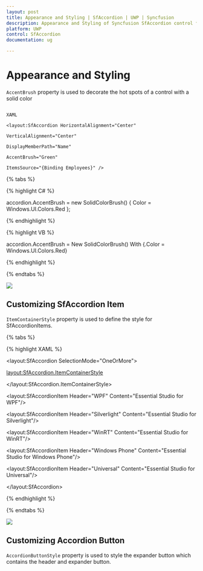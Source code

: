 ```yaml
---
layout: post
title: Appearance and Styling | SfAccordion | UWP | Syncfusion
description: Appearance and Styling of Syncfusion SfAccordion control for UWP
platform: UWP
control: SfAccordion
documentation: ug

---
```


# Appearance and Styling

`AccentBrush` property is used to decorate the hot spots of a control with a solid color

``` 

XAML

<layout:SfAccordion HorizontalAlignment="Center"

VerticalAlignment="Center"            

DisplayMemberPath="Name" 

AccentBrush="Green"

ItemsSource="{Binding Employees}" />

```

{% tabs %}

{% highlight C# %}

accordion.AccentBrush = new SolidColorBrush() { Color = Windows.UI.Colors.Red };

{% endhighlight %}

{% highlight VB %}

accordion.AccentBrush = New SolidColorBrush() With {.Color = Windows.UI.Colors.Red}

{% endhighlight %}

{% endtabs %}

![](../../images/appearence-and-styling-img1.jpeg)


## Customizing SfAccordion Item

`ItemContainerStyle` property is used to define the style for SfAccordionItems.

{% tabs %}

{% highlight XAML %}

<layout:SfAccordion SelectionMode="OneOrMore">

<layout:SfAccordion.ItemContainerStyle>

<Style TargetType="layout:SfAccordionItem">

<Setter Property="Background" Value="CornflowerBlue"/>

</Style>

</layout:SfAccordion.ItemContainerStyle>

<layout:SfAccordionItem Header="WPF"
                        Content="Essential Studio for WPF"/>

<layout:SfAccordionItem Header="Silverlight"
                        Content="Essential Studio for Silverlight"/>
						
<layout:SfAccordionItem Header="WinRT"
                        Content="Essential Studio for WinRT"/>
						
<layout:SfAccordionItem Header="Windows Phone"
                        Content="Essential Studio for Windows Phone"/>
						
<layout:SfAccordionItem Header="Universal"
                        Content="Essential Studio for Universal"/>
						
</layout:SfAccordion>

{% endhighlight %}

{% endtabs %}

![](../../images/appearence-and-styling-img2.jpeg)

## Customizing Accordion Button

`AccordionButtonStyle` property is used to style the expander button which contains the header and expander button.

